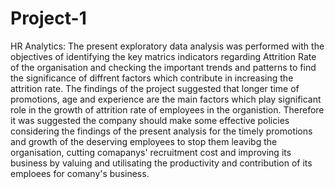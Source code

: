 # Project-1
HR Analytics:
The present exploratory data analysis was performed  with the objectives of identifying the key matrics indicators regarding Attrition Rate of
the organisation and checking the important trends and patterns to find the significance of diffrent factors which contribute in increasing the attrition rate. 
The findings of the project suggested that longer time of promotions, age and experience are the main factors which play significant role in the growth of attrition rate of  employees in the organistion.
Therefore it was suggested the company should make some effective policies considering the findings of the present analysis for the timely promotions and growth of the deserving employees to stop them leavibg the organisation, cutting comapanys' recruitment cost and improving its business by valuing and utilisating the productivity and contribution of its emploees for comany's business. 
